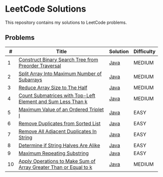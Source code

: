 # LeetCode Solutions
This repository contains my solutions to LeetCode problems.

## Problems
| #  | Title                                                                                                                                         | Solution                                                                              | Difficulty |
|----|-----------------------------------------------------------------------------------------------------------------------------------------------|---------------------------------------------------------------------------------------|------------|
| 1  | [Construct Binary Search Tree from Preorder Traversal](https://leetcode.com/problems/construct-binary-search-tree-from-preorder-traversal/description/) | [Java](./src/main/java/dev/karpiuk/BSTPreorderTraversal/BSTPreorderTraversal.java)    | MEDIUM     |
| 2  | [Split Array Into Maximum Number of Subarrays](https://leetcode.com/problems/split-array-into-maximum-number-of-subarrays/description/)       | [Java](./src/main/java/dev/karpiuk/ArrSplitMaxNum/ArrSplitMaxNum.java)                | MEDIUM     |
| 3  | [Reduce Array Size to The Half](https://leetcode.com/problems/reduce-array-size-to-the-half/description/)                                     | [Java](./src/main/java/dev/karpiuk/ArrReduceSize/ArrReduceSize.java)                  | MEDIUM     |
| 4  | [Count Submatrices with Top-Left Element and Sum Less Than k](https://leetcode.com/problems/count-submatrices-with-top-left-element-and-sum-less-than-k/description/) | [Java](./src/main/java/dev/karpiuk/SubmetricesSum/SubmetricesSum.java)                | MEDIUM     |
| 5  | [Maximum Value of an Ordered Triplet I](https://leetcode.com/problems/maximum-value-of-an-ordered-triplet-i/description/) | [Java](./src/main/java/dev/karpiuk/MaxValOrdered/MaxValOrdered.java)                  | EASY       |
| 6  | [Remove Duplicates from Sorted List](https://leetcode.com/problems/remove-duplicates-from-sorted-list/description/) | [Java](./src/main/java/dev/karpiuk/RemDuplicates/RemDuplicates.java)                  | EASY       |
| 7  | [Remove All Adjacent Duplicates In String](https://leetcode.com/problems/remove-all-adjacent-duplicates-in-string/description/) | [Java](./src/main/java/dev/karpiuk/RemAllDuplicatesString/RemAllDuplicatesString.java) | EASY       |
| 8  | [Determine if String Halves Are Alike](https://leetcode.com/problems/determine-if-string-halves-are-alike/description/) | [Java](./src/main/java/dev/karpiuk/StringVowels/StringVowels.java)                    | EASY       |
| 9  | [Maximum Repeating Substring](https://leetcode.com/problems/maximum-repeating-substring/description/) | [Java](./src/main/java/dev/karpiuk/MaxSubstring/MaxSubstring.java)                    | EASY       |
| 10 | [Apply Operations to Make Sum of Array Greater Than or Equal to k](https://leetcode.com/problems/apply-operations-to-make-sum-of-array-greater-than-or-equal-to-k/description/) | [Java](./src/main/java/dev/karpiuk/SumArray/SumArray.java)                        | MEDIUM    |
